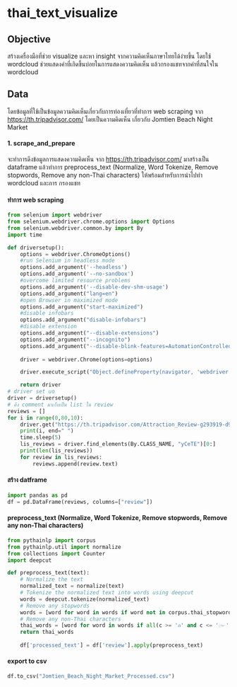 # thai_text_visualize
## Objective
สร้างเครื่องมือที่ช่วย visualize และหา insight จากความคิดเห็นภาษาไทยได้ง่ายขึ้น โดยใช้ wordcloud ช่วยแสดงคำที่เกิดขึ้นบ่อยในการแสดงความคิดเห็น แล้วกรองแชทจากคำที่สนใจใน wordcloud
## Data
โดยข้อมูลที่ใช้เป็นข้อมูลความคิดเห็นเกี่ยวกับการท่องเที่ยวที่ทำการ web scraping จาก https://th.tripadvisor.com/ โดยเป็นความคิดเห็น เกี่ยวกับ Jomtien Beach Night Market
#### 1. scrape_and_prepare 
จะทำการดึงข้อมูลการแสดงความคิดเห็น จาก https://th.tripadvisor.com/ มาสร้างเป็น dataframe แล้วทำการ preprocess_text (Normalize, Word Tokenize, Remove stopwords,  Remove any non-Thai characters) ให้พร้อมสำหรับการนำไปทำ wordcloud และการ กรองแชท

#### ทำการ web scraping
```python
from selenium import webdriver
from selenium.webdriver.chrome.options import Options
from selenium.webdriver.common.by import By
import time

def driversetup():
    options = webdriver.ChromeOptions()
    #run Selenium in headless mode
    options.add_argument('--headless')
    options.add_argument('--no-sandbox')
    #overcome limited resource problems
    options.add_argument('--disable-dev-shm-usage')
    options.add_argument("lang=en")
    #open Browser in maximized mode
    options.add_argument("start-maximized")
    #disable infobars
    options.add_argument("disable-infobars")
    #disable extension
    options.add_argument("--disable-extensions")
    options.add_argument("--incognito")
    options.add_argument("--disable-blink-features=AutomationControlled")
    
    driver = webdriver.Chrome(options=options)

    driver.execute_script("Object.defineProperty(navigator, 'webdriver', {get: () => undefined});")

    return driver
# driver set uo
driver = driversetup()
# ดึง comment มาเก็บเป็น list ใน review
reviews = []
for i in range(0,80,10):
    driver.get("https://th.tripadvisor.com/Attraction_Review-g293919-d9650315-Reviews-or"+str(i)+"-Jomtien_Beach_Night_Market-Pattaya_Chonburi_Province.html")
    print(i, end=" ")
    time.sleep(5)
    lis_reviews = driver.find_elements(By.CLASS_NAME, "yCeTE")[0:]
    print(len(lis_reviews))
    for review in lis_reviews:
        reviews.append(review.text)
```

#### สร้าง datframe
```python
import pandas as pd
df = pd.DataFrame(reviews, columns=["review"])
```

#### preprocess_text (Normalize, Word Tokenize, Remove stopwords,  Remove any non-Thai characters)
```python
from pythainlp import corpus
from pythainlp.util import normalize
from collections import Counter
import deepcut

def preprocess_text(text):
    # Normalize the text
    normalized_text = normalize(text)
    # Tokenize the normalized text into words using deepcut
    words = deepcut.tokenize(normalized_text)
    # Remove any stopwords
    words = [word for word in words if word not in corpus.thai_stopwords()]
    # Remove any non-Thai characters
    thai_words = [word for word in words if all(c >= 'ก' and c <= '๛' for c in word)]
    return thai_words
    
    df['processed_text'] = df['review'].apply(preprocess_text)
```

#### export to csv
```python
df.to_csv("Jomtien_Beach_Night_Market_Processed.csv")
```
